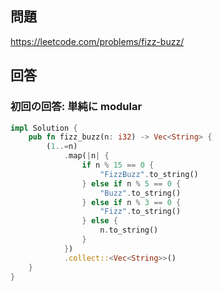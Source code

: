 ## 問題

https://leetcode.com/problems/fizz-buzz/

## 回答

### 初回の回答: 単純に modular

```rust
impl Solution {
    pub fn fizz_buzz(n: i32) -> Vec<String> {
        (1..=n)
            .map(|n| {
                if n % 15 == 0 {
                    "FizzBuzz".to_string()
                } else if n % 5 == 0 {
                    "Buzz".to_string()
                } else if n % 3 == 0 {
                    "Fizz".to_string()
                } else {
                    n.to_string()
                }
            })
            .collect::<Vec<String>>()
    }
}
```
